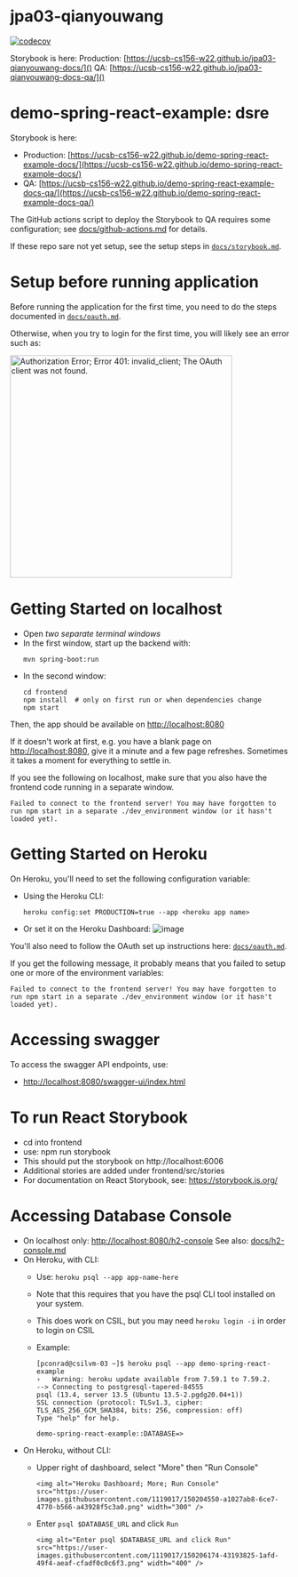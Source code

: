 # jpa03-qianyouwang

[![codecov](https://codecov.io/gh/ucsb-cs156-w22/jpa03-qianyouwang/branch/main/graph/badge.svg?token=xD2UGpEeG9)](https://codecov.io/gh/ucsb-cs156-w22/jpa03-qianyouwang)

Storybook is here:
Production: [https://ucsb-cs156-w22.github.io/jpa03-qianyouwang-docs/]()
QA: [https://ucsb-cs156-w22.github.io/jpa03-qianyouwang-docs-qa/]()


# demo-spring-react-example: dsre

Storybook is here:

* Production: [https://ucsb-cs156-w22.github.io/demo-spring-react-example-docs/](https://ucsb-cs156-w22.github.io/demo-spring-react-example-docs/)
* QA:  [https://ucsb-cs156-w22.github.io/demo-spring-react-example-docs-qa/](https://ucsb-cs156-w22.github.io/demo-spring-react-example-docs-qa/)

The GitHub actions script to deploy the Storybook to QA requires some configuration; see [docs/github-actions.md](docs/github-actions.md) for details.

If these repo sare not yet setup, see the setup steps in [`docs/storybook.md`](docs/storybook.md).

# Setup before running application

Before running the application for the first time,
you need to do the steps documented in [`docs/oauth.md`](docs/oauth.md).

Otherwise, when you try to login for the first time, you
will likely see an error such as:

<img src="https://user-images.githubusercontent.com/1119017/149858436-c9baa238-a4f7-4c52-b995-0ed8bee97487.png" alt="Authorization Error; Error 401: invalid_client; The OAuth client was not found." width="400"/>

# Getting Started on localhost

* Open *two separate terminal windows*
* In the first window, start up the backend with:
  ```
  mvn spring-boot:run
  ```
* In the second window:
  ```
  cd frontend
  npm install  # only on first run or when dependencies change
  npm start
  ```

Then, the app should be available on [http://localhost:8080](http://localhost:8080)

If it doesn't work at first, e.g. you have a blank page on  [http://localhost:8080](http://localhost:8080), give it a minute and a few page refreshes.  Sometimes it takes a moment for everything to settle in.

If you see the following on localhost, make sure that you also have the frontend code running in a separate window.

```
Failed to connect to the frontend server! You may have forgotten to run npm start in a separate ./dev_environment window (or it hasn't loaded yet).
```

# Getting Started on Heroku

On Heroku, you'll need to set the following configuration variable:

* Using the Heroku CLI:
  ```
  heroku config:set PRODUCTION=true --app <heroku app name>
  ```
* Or set it on the Heroku Dashboard:
  ![image](https://user-images.githubusercontent.com/1119017/149855768-7b56164a-98f7-4357-b877-da34b7bd9ea4.png)

You'll also need to follow the OAuth set up instructions here: [`docs/oauth.md`](docs/oauth.md).

If you get the following message, it probably means that you failed to setup one or more of the environment variables:

```
Failed to connect to the frontend server! You may have forgotten to run npm start in a separate ./dev_environment window (or it hasn't loaded yet).
```

# Accessing swagger

To access the swagger API endpoints, use:

* [http://localhost:8080/swagger-ui/index.html](http://localhost:8080/swagger-ui/index.html)

# To run React Storybook

* cd into frontend
* use: npm run storybook
* This should put the storybook on http://localhost:6006
* Additional stories are added under frontend/src/stories
* For documentation on React Storybook, see: https://storybook.js.org/

# Accessing Database Console

* On localhost only: [http://localhost:8080/h2-console](http://localhost:8080/h2-console)  See also: [docs/h2-console.md](docs/h2-console.md)
* On Heroku, with CLI:
  - Use: `heroku psql --app app-name-here`
  - Note that this requires that you have the psql CLI tool installed on your system.
  - This does work on CSIL, but you may need `heroku login -i` in order to login on CSIL
  - Example:

    ```
    [pconrad@csilvm-03 ~]$ heroku psql --app demo-spring-react-example
    ›   Warning: heroku update available from 7.59.1 to 7.59.2.
    --> Connecting to postgresql-tapered-84555
    psql (13.4, server 13.5 (Ubuntu 13.5-2.pgdg20.04+1))
    SSL connection (protocol: TLSv1.3, cipher: TLS_AES_256_GCM_SHA384, bits: 256, compression: off)
    Type "help" for help.

    demo-spring-react-example::DATABASE=> 
    ```
* On Heroku, without CLI:
  - Upper right of dashboard, select "More" then "Run Console"

    `<img alt="Heroku Dashboard; More; Run Console" src="https://user-images.githubusercontent.com/1119017/150204550-a1027ab8-6ce7-4770-b566-a43928f5c3a0.png" width="300" />`
  - Enter `psql $DATABASE_URL` and click `Run`

    `<img alt="Enter psql $DATABASE_URL and click Run" src="https://user-images.githubusercontent.com/1119017/150206174-43193825-1afd-49f4-aeaf-cfadf0c0c6f3.png" width="400" />`
